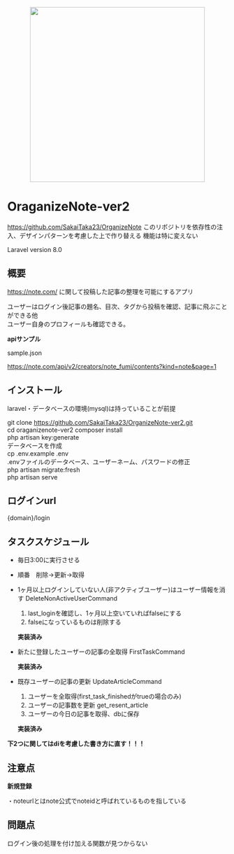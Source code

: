 <p align="center"><a href="https://laravel.com" target="_blank"><img src="https://raw.githubusercontent.com/laravel/art/master/logo-lockup/5%20SVG/2%20CMYK/1%20Full%20Color/laravel-logolockup-cmyk-red.svg" width="400"></a></p>

# OraganizeNote-ver2
https://github.com/SakaiTaka23/OrganizeNote
このリポジトリを依存性の注入、デザインパターンを考慮した上で作り替える
機能は特に変えない

Laravel version 8.0



## 概要

https://note.com/ に関して投稿した記事の整理を可能にするアプリ

ユーザーはログイン後記事の題名、目次、タグから投稿を確認、記事に飛ぶことができる他  
ユーザー自身のプロフィールも確認できる。



**apiサンプル**

sample.json

https://note.com/api/v2/creators/note_fumi/contents?kind=note&page=1



## インストール

laravel・データベースの環境(mysql)は持っていることが前提

git clone https://github.com/SakaiTaka23/OrganizeNote-ver2.git  
cd oraganizenote-ver2
composer install  
php artisan key:generate  
データベースを作成  
cp .env.example .env  
.envファイルのデータベース、ユーザーネーム、パスワードの修正  
php artisan migrate:fresh  
php artisan serve

  

## ログインurl

{domain}/login



## タスクスケジュール

* 毎日3:00に実行させる

* 順番　削除→更新→取得



* 1ヶ月以上ログインしていない人(非アクティブユーザー)はユーザー情報を消す DeleteNonActiveUserCommand

  1. last_loginを確認し、1ヶ月以上空いていればfalseにする
  2. falseになっているものは削除する

  **実装済み**

* 新たに登録したユーザーの記事の全取得 FirstTaskCommand

  **実装済み**

* 既存ユーザーの記事の更新 UpdateArticleCommand

  1. ユーザーを全取得(first_task_finishedがtrueの場合のみ)
  2. ユーザーの記事数を更新 get_resent_article
  3. ユーザーの今日の記事を取得、dbに保存

  **実装済み**



**下2つに関してはdiを考慮した書き方に直す！！！**





## 注意点

**新規登録**

・noteurlとはnote公式でnoteidと呼ばれているものを指している



## 問題点

ログイン後の処理を付け加える関数が見つからない
